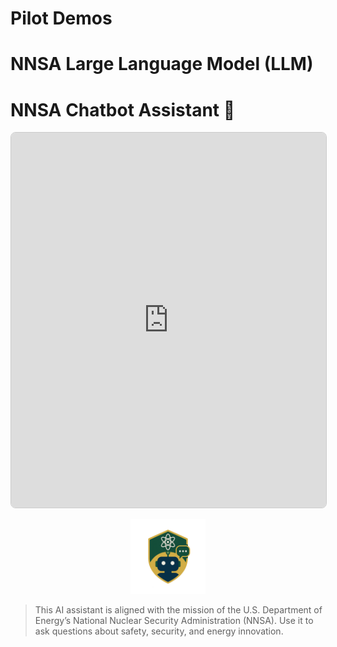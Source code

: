 # Pilot Demos

  

# NNSA Large Language Model (LLM)

<script async
  src="https://gtk75zabk6fwh7cae4r55h4g.agents.do-ai.run/static/chatbot/widget.js"
  data-agent-id="8a710683-2cdc-11f0-bf8f-4e013e2ddde4"
  data-chatbot-id="MsOoKYXBmjGejfcBfi0QNKnqVoCHdY2w"
  data-name="agent-nnsa Chatbot"
  data-primary-color="#031B4E"
  data-secondary-color="#E5E8ED"
  data-button-background-color="#0061EB"
  data-starting-message="Hello! How can I help you today?"
  data-logo="/static/chatbot/icons/default-agent.svg">
</script>


# NNSA Chatbot Assistant 🤖

<iframe
  src="https://ocrobotix.github.io/nnsa/pilots/Pilot-Demos.html"
  width="100%"
  height="600px"
  style="border: 1px solid #ccc; border-radius: 8px;"
  title="NNSA Chatbot"
></iframe>

<p align="center">
  <img src="/_static/images/gordon.png" alt="NNSA Chatbot Logo" width="120"/>
</p>


> This AI assistant is aligned with the mission of the U.S. Department of Energy’s National Nuclear Security Administration (NNSA). Use it to ask questions about safety, security, and energy innovation.









